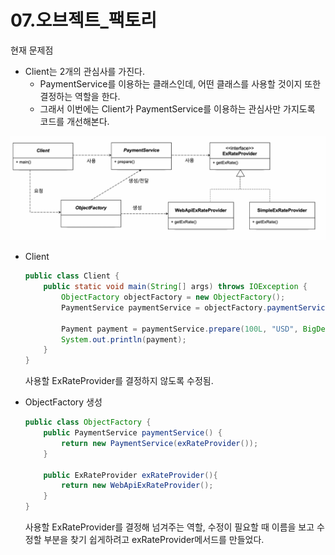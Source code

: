 # 07.오브젝트_팩토리



현재 문제점

- Client는 2개의 관심사를 가진다.
  - PaymentService를 이용하는 클래스인데, 어떤 클래스를 사용할 것이지 또한 결정하는 역할을 한다.
  - 그래서 이번에는 Client가 PaymentService를 이용하는 관심사만 가지도록 코드를 개선해본다.

![image-20241115150058900](images.assets/07_image.png)



- Client

  ```java
  public class Client {
      public static void main(String[] args) throws IOException {
          ObjectFactory objectFactory = new ObjectFactory();
          PaymentService paymentService = objectFactory.paymentService();
  
          Payment payment = paymentService.prepare(100L, "USD", BigDecimal.valueOf(50.7));
          System.out.println(payment);
      }
  }
  ```

  사용할 ExRateProvider를 결정하지 않도록 수정됨.

- ObjectFactory 생성

  ```java
  public class ObjectFactory {
      public PaymentService paymentService() {
          return new PaymentService(exRateProvider());
      }
  
      public ExRateProvider exRateProvider(){
          return new WebApiExRateProvider();
      }
  }
  ```

  사용할 ExRateProvider를 결정해 넘겨주는 역할, 수정이 필요할 때 이름을 보고 수정할 부분을 찾기 쉽게하려고 exRateProvider메서드를 만들었다.